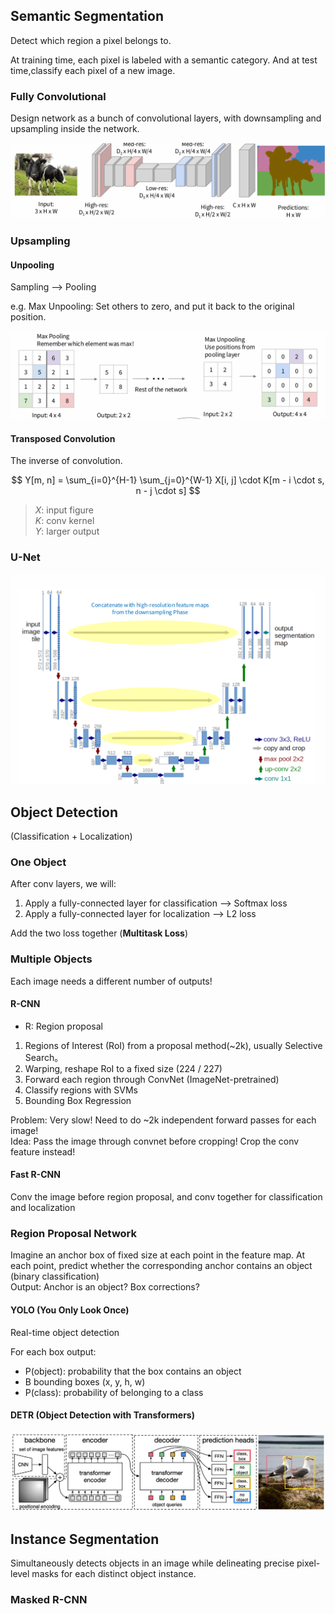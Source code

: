 ## Semantic Segmentation

Detect which region a pixel belongs to.

At training time, each pixel is labeled with a semantic category. And at test time,classify each pixel of a new image.

### Fully Convolutional

Design network as a bunch of convolutional layers, with downsampling and upsampling inside the network.

![img.png](img.png)

### Upsampling

#### Unpooling

Sampling --> Pooling

e.g. Max Unpooling: Set others to zero, and put it back to the original position.

![img_1.png](img_1.png)

#### Transposed Convolution

The inverse of convolution.

$$
Y[m, n] = \sum_{i=0}^{H-1} \sum_{j=0}^{W-1} X[i, j] \cdot K[m - i \cdot s, n - j \cdot s]
$$

> $X$: input figure  
> $K$: conv kernel  
> $Y$: larger output  

### U-Net

![img_2.png](img_2.png)

## Object Detection

(Classification + Localization)

### One Object

After conv layers, we will:

1. Apply a fully-connected layer for classification --> Softmax loss
2. Apply a fully-connected layer for localization --> L2 loss

Add the two loss together (**Multitask Loss**)

### Multiple Objects

 Each image needs a different number of outputs!

#### R-CNN

- R: Region proposal

1. Regions of Interest (RoI) from a proposal method(~2k), usually Selective Search。
2. Warping, reshape RoI to a fixed size (224 / 227)
3.  Forward each region through ConvNet (ImageNet-pretrained)
4. Classify regions with SVMs
5. Bounding Box Regression

Problem: Very slow! Need to do ~2k independent forward passes for each image!  
Idea: Pass the image through convnet before cropping! Crop the conv feature instead!

#### Fast R-CNN

Conv the image before region proposal, and conv together for classification and localization

### Region Proposal Network

 Imagine an anchor box of fixed size at each point in the feature map.  At each point, predict whether the corresponding anchor contains an object (binary classification)  
Output: Anchor is an object? Box corrections?

#### YOLO (You Only Look Once)

Real-time object detection

For each box output:
- P(object): probability that the box contains an object  
- B bounding boxes (x, y, h, w)  
- P(class): probability of belonging to a class

#### DETR (Object **De**tection with **Tr**ansformers)

![img_3.png](img_3.png)

## Instance Segmentation

Simultaneously detects objects in an image while delineating precise pixel-level masks for each distinct object instance.

### Masked R-CNN
